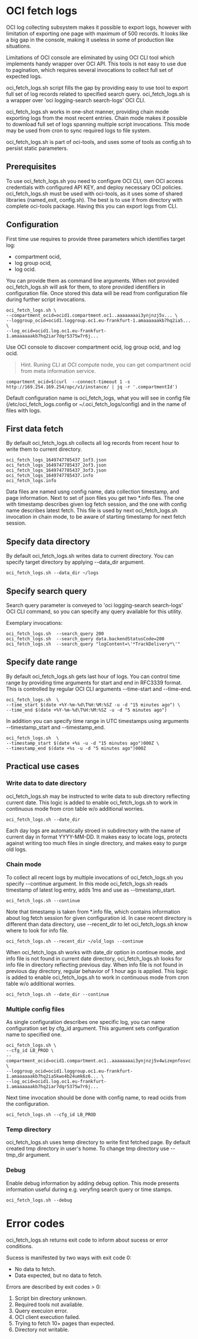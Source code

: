 # OCI fetch logs 

OCI log collecting subsystem makes it possible to export logs, however with limitation of exporting one page with maximum of 500 records. It looks like a big gap in the console, making it useless in some of production like situations.

Limitations of OCI console are eliminated by using OCI CLI tool which implements handy wrapper over OCI API. This tools is not easy to use due to pagination, which requires several invocations to collect full set of expected logs.

oci_fetch_logs.sh script fills the gap by providing easy to use tool to export full set of log records related to specified search query. oci_fetch_logs.sh is a wrapper over 'oci logging-search search-logs' OCI CLI.

oci_fetch_logs.sh works in one-shot manner, providing chain mode exporting logs from the most recent entries. Chain mode makes it possible to download full set of logs spanning multiple script invocations. This mode may be used from cron to sync required logs to file system.  

oci_fetch_logs.sh is part of oci-tools, and uses some of tools as config.sh to persist static parameters.

## Prerequisites
To use oci_fetch_logs.sh you need to configure OCI CLI, own OCI access credentials with configured API KEY, and deploy necessary OCI policies. oci_fetch_logs.sh must be used with oci-tools, as it uses some of shared libraries (named_exit, config.sh). The best is to use it from directory with complete oci-tools package. Having this you can export logs from CLI. 

## Configuration
First time use requires to provide three parameters which identifies target log: 
- compartment ocid,
- log group ocid,
- log ocid.

You can provide them as command line arguments. When not provided oci_fetch_logs.sh will ask for them, to store provided identifiers in configuration file. Once stored this data will be read from configuration file during further script invocations. 

```
oci_fetch_logs.sh \
--compartment_ocid=ocid1.compartment.oc1..aaaaaaaai3ynjnzj5v... \
--loggroup_ocid=ocid1.loggroup.oc1.eu-frankfurt-1.amaaaaaakb7hq2ia5... \
--log_ocid=ocid1.log.oc1.eu-frankfurt-1.amaaaaaakb7hq2iar7dqr5375w7r6j...
```

Use OCI console to discover compartment ocid, log group ocid, and log ocid. 

> Hint. Runing CLI at OCI compute node, you can get compartment ocid from meta information service.

```
compartment_ocid=$(curl  --connect-timeout 1 -s http://169.254.169.254/opc/v1/instance/ | jq -r '.compartmentId')
```

Default configuration name is oci_fetch_logs, what you will see in config file (/etc/oci_fetch_logs.config or ~/.oci_fetch_logs/config) and in the name of files with logs.

## First data fetch
By default oci_fetch_logs.sh collects all log records from recent hour to write them to current directory. 

```
oci_fetch_logs_1649747785437_1of3.json
oci_fetch_logs_1649747785437_2of3.json
oci_fetch_logs_1649747785437_3of3.json
oci_fetch_logs_1649747785437.info
oci_fetch_logs.info
```

Data files are named usng config name, data collection timestamp, and page information. Next to set of json files you get two *.info fles. The one with timestamp describes given log fetch session, and the one with config name describes latest fetch. This file is used by next oci_fetch_logs.sh invocation in chain mode, to be aware of starting timestamp for next fetch session. 

## Specify data directory
By default oci_fetch_logs.sh writes data to current directory. You can specify target directory by applying --data_dir argument.

```
oci_fetch_logs.sh --data_dir ~/logs
```

## Specify search query
Search query parameter is conveyed to 'oci logging-search search-logs' OCI CLI command, so you can specify any query available for this utility. 


Exemplary invocations:

```
oci_fetch_logs.sh  --search_query 200
oci_fetch_logs.sh  --search_query data.backendStatusCode=200
oci_fetch_logs.sh  --search_query "logContent=\'*TrackDelivery*\'"
```

## Specify date range
By default oci_fetch_logs.sh gets last hour of logs. You can control time range by providing time arguments for start and end in RFC3339 format. This is controlled by regular OCI CLI arguments --time-start and --time-end.

```
oci_fetch_logs.sh  \
--time_start $(date +%Y-%m-%d\T%H:%M:%SZ -u -d "15 minutes ago") \
--time_end $(date +%Y-%m-%d\T%H:%M:%SZ -u -d "5 minutes ago")
```

In addition you can specify time range in UTC timestamps using arguments --timestamp_start and --timestamp_end.

```
oci_fetch_logs.sh  \
--timestamp_start $(date +%s -u -d "15 minutes ago")000Z \
--timestamp_end $(date +%s -u -d "5 minutes ago")000Z
```

## Practical use cases
### Write data to date directory
oci_fetch_logs.sh may be instructed to write data to sub directory reflecting current date. This logic is added to enable oci_fetch_logs.sh to work in continuous mode from cron table w/o additional worries. 

```
oci_fetch_logs.sh --date_dir
```

Each day logs are automatically stroed in subdirectory with the name of current day in format YYYY-MM-DD. It makes easy to locate logs, protects against writing too much files in single directory, and makes easy to purge old logs.

### Chain mode
To collect all recent logs by multiple invocations of oci_fetch_logs.sh you specify --continue argument. In this mode oci_fetch_logs.sh reads timestamp of latest log entry, adds 1ms and use as --timestamp_start. 

```
oci_fetch_logs.sh --continue
```

Note that timestamp is taken from *.info file, which contains information about log fetch session for given configuration id. In case recent directory is different than data directory, use --recent_dir to let oci_fetch_logs.sh know where to look for info file.

```
oci_fetch_logs.sh --recent_dir ~/old_logs --continue
```

When oci_fetch_logs.sh works with date_dir option in continue mode, and info file is not found in current date directory, oci_fetch_logs.sh looks for info file in directory reflecting previous day. When info file is not found in previous day directory, regular behavior of 1 hour ago is applied. This logic is added to enable oci_fetch_logs.sh to work in continuous mode from cron table w/o additional worries. 

```
oci_fetch_logs.sh --date_dir --continue
```

### Multiple config files
As single configuration describes one specific log, you can name configuration set by cfg_id argument. This argument sets configuration name to specified one. 

```
oci_fetch_logs.sh \
--cfg_id LB_PROD \
--compartment_ocid=ocid1.compartment.oc1..aaaaaaaai3ynjnzj5v4wizepnfosvc... \
--loggroup_ocid=ocid1.loggroup.oc1.eu-frankfurt-1.amaaaaaakb7hq2ia5kwo4b24umk6z6... \
--log_ocid=ocid1.log.oc1.eu-frankfurt-1.amaaaaaakb7hq2iar7dqr5375w7r6j...
```

Next time invocation should be done with config name, to read ocids from the configuration.

```
oci_fetch_logs.sh --cfg_id LB_PROD
```

### Temp directory
oci_fetch_logs.sh uses temp directory to write first fetched page. By default created tmp directory in user's home. To change tmp directory use --tmp_dir argument.

### Debug
Enable debug information by adding debug option. This mode presents information useful during e.g. veryfing search query or time stamps.

```
oci_fetch_logs.sh --debug
```

# Error codes
oci_fetch_logs.sh returns exit code to inform about sucess or error conditions.

Sucess is manifested by two ways with exit code 0:
* No data to fetch.
* Data expected, but no data to fetch.

Errors are described by exit codes > 0:
1. Script bin directory unknown.
2. Required tools not available.
3. Query execuion error.
4. OCI client execution failed.
5. Trying to fetch 10+ pages than expected.
6. Directory not writable.


